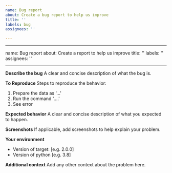 ```yaml
---
name: Bug report
about: Create a bug report to help us improve
title: ''
labels: bug
assignees: ''

---
```


---
name: Bug report
about: Create a report to help us improve
title: ''
labels: ''
assignees: ''

---

**Describe the bug**
A clear and concise description of what the bug is.

**To Reproduce**
Steps to reproduce the behavior:
1. Prepare the data as '...'
2. Run the command '....'
4. See error

**Expected behavior**
A clear and concise description of what you expected to happen.

**Screenshots**
If applicable, add screenshots to help explain your problem.

**Your environment**
 - Version of target: [e.g. 2.0.0]
 - Version of python [e.g. 3.8]

**Additional context**
Add any other context about the problem here.